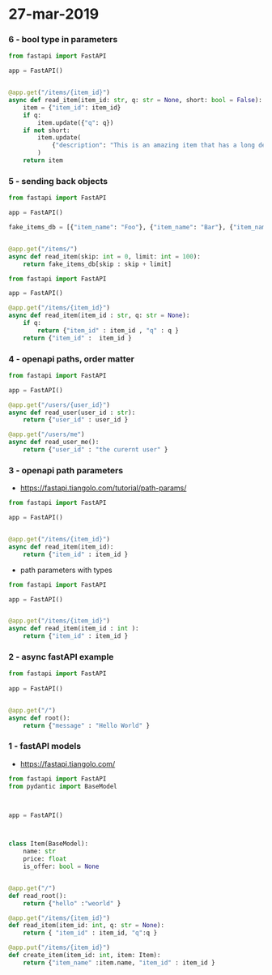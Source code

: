 # 27-mar-2019

### 6 - bool type in parameters

```python
from fastapi import FastAPI

app = FastAPI()


@app.get("/items/{item_id}")
async def read_item(item_id: str, q: str = None, short: bool = False):
    item = {"item_id": item_id}
    if q:
        item.update({"q": q})
    if not short:
        item.update(
            {"description": "This is an amazing item that has a long description"}
        )
    return item
```

### 5 - sending back objects

```python
from fastapi import FastAPI

app = FastAPI()

fake_items_db = [{"item_name": "Foo"}, {"item_name": "Bar"}, {"item_name": "Baz"}]


@app.get("/items/")
async def read_item(skip: int = 0, limit: int = 100):
    return fake_items_db[skip : skip + limit]
```

```python
from fastapi import FastAPI

app = FastAPI()

@app.get("/items/{item_id}")
async def read_item(item_id : str, q: str = None):
    if q:
        return {"item_id" : item_id , "q" : q }
    return {"item_id" :  item_id }

```

### 4 - openapi paths, order matter

```python
from fastapi import FastAPI

app = FastAPI()

@app.get("/users/{user_id}")
async def read_user(user_id : str):
    return {"user_id" : user_id }

@app.get("/users/me")
async def read_user_me():
    return {"user_id" : "the curernt user" }
```


### 3 - openapi path parameters

- https://fastapi.tiangolo.com/tutorial/path-params/

```python
from fastapi import FastAPI

app = FastAPI()


@app.get("/items/{item_id}")
async def read_item(item_id):
    return {"item_id" : item_id }
```

- path parameters with types

```python
from fastapi import FastAPI

app = FastAPI()


@app.get("/items/{item_id}")
async def read_item(item_id : int ):
    return {"item_id" : item_id }
```



### 2 - async fastAPI example

```python
from fastapi import FastAPI
  
app = FastAPI()


@app.get("/")
async def root():
    return {"message" : "Hello World" }
```

### 1 - fastAPI models

- https://fastapi.tiangolo.com/

```python
from fastapi import FastAPI
from pydantic import BaseModel



app = FastAPI()



class Item(BaseModel):
    name: str
    price: float
    is_offer: bool = None


@app.get("/")
def read_root():
    return {"hello" :"weorld" }

@app.get("/items/{item_id}")
def read_item(item_id: int, q: str = None):
    return { "item_id" : item_id, "q":q }

@app.put("/items/{item_id}")
def create_item(item_id: int, item: Item):
    return {"item_name" :item.name, "item_id" : item_id }
```


